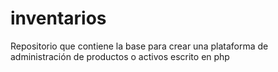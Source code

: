 # inventarios
Repositorio que contiene la base para crear una plataforma de administración de productos o activos escrito en php
